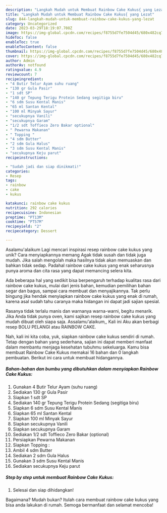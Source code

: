 ```yaml
---
description: "Langkah Mudah untuk Membuat Rainbow Cake Kukus{ yang Lezat"
title: "Langkah Mudah untuk Membuat Rainbow Cake Kukus{ yang Lezat"
slug: 844-langkah-mudah-untuk-membuat-rainbow-cake-kukus-yang-lezat
category: Uncategorized
date: 2023-03-29T18:19:07.708Z
image: https://img-global.cpcdn.com/recipes/f8755d7fe7504d45/680x482cq70/rainbow-cake-kukus-foto-resep-utama.jpg
hideToc: false
enableToc: true
enableTocContent: false
thumbnail: https://img-global.cpcdn.com/recipes/f8755d7fe7504d45/680x482cq70/rainbow-cake-kukus-foto-resep-utama.jpg
cover: https://img-global.cpcdn.com/recipes/f8755d7fe7504d45/680x482cq70/rainbow-cake-kukus-foto-resep-utama.jpg
author: Admin
authorAv: notfound
ratingvalue: 4.9
reviewcount: 7
recipeingredient:
- "4 Butir Telur Ayam suhu ruang"
- "130 gr Gula Pasir"
- "1 sdt SP"
- "140 gr Tepung Terigu Protein Sedang segitiga biru"
- "6 sdm Susu Kental Manis"
- "65 ml Santan Kental"
- "100 ml Minyak Sayur"
- "secukupnya Vanili"
- "secukupnya Garam"
- "1/2 sdt Toffieco Zero Bakar optional"
- " Pewarna Makanan"
- " Topping "
- "4 sdm Butter"
- "2 sdm Gula Halus"
- "3 sdm Susu Kental Manis"
- "secukupnya Keju parut"
recipeinstructions:

- "Sudah jadi dan siap dinikmati!"
categories:
- Resep
tags:
- rainbow
- cake
- kukus

katakunci: rainbow cake kukus 
nutrition: 292 calories
recipecuisine: Indonesian
preptime: "PT13M"
cooktime: "PT57M"
recipeyield: "2"
recipecategory: Dessert

---
```



Asalamu'alaikum Lagi mencari inspirasi resep rainbow cake kukus yang unik? Cara menyiapkannya memang Agak tidak susah dan tidak juga mudah. Jika salah mengolah maka hasilnya tidak akan memuaskan dan bahkan tidak sedap. Padahal rainbow cake kukus yang enak seharusnya punya aroma dan cita rasa yang dapat memancing selera kita.


Ada beberapa hal yang sedikit bisa berpengaruh terhadap kualitas rasa dari rainbow cake kukus, mulai dari jenis bahan, kemudian pemilihan bahan segar dan bagus, sampai cara membuat dan menyajikannya. Tak perlu bingung jika hendak menyiapkan rainbow cake kukus yang enak di rumah, karena asal sudah tahu caranya maka hidangan ini dapat jadi sajian spesial.

Rasanya tidak terlalu manis dan warnanya warna-warni, begitu menarik. Jika Anda tidak punya oven, kami sajikan resep rainbow cake kukus yang mudah dibuat oleh siapa saja. Assalamu&#39;alaikum,, Kali ini Aku akan berbagi resep BOLU PELANGI atau RAINBOW CAKE.


Nah, kali ini kita coba, yuk, siapkan rainbow cake kukus sendiri di rumah. Tetap dengan bahan yang sederhana, sajian ini dapat memberi manfaat dalam membantu menjaga kesehatan tubuhmu sekeluarga. Kamu bisa membuat Rainbow Cake Kukus memakai 16 bahan dan 0 langkah pembuatan. Berikut ini cara untuk membuat hidangannya.

<!--inarticleads1-->

##### Bahan-bahan dan bumbu yang dibutuhkan dalam menyiapkan Rainbow Cake Kukus:

1. Gunakan 4 Butir Telur Ayam (suhu ruang)
1. Sediakan 130 gr Gula Pasir
1. Siapkan 1 sdt SP
1. Sediakan 140 gr Tepung Terigu Protein Sedang (segitiga biru)
1. Siapkan 6 sdm Susu Kental Manis
1. Siapkan 65 ml Santan Kental
1. Siapkan 100 ml Minyak Sayur
1. Siapkan secukupnya Vanili
1. Siapkan secukupnya Garam
1. Sediakan 1/2 sdt Toffieco Zero Bakar (optional)
1. Persiapkan  Pewarna Makanan
1. Siapkan  Topping :
1. Ambil 4 sdm Butter
1. Sediakan 2 sdm Gula Halus
1. Gunakan 3 sdm Susu Kental Manis
1. Sediakan secukupnya Keju parut




<!--inarticleads2-->

##### Step by step untuk membuat Rainbow Cake Kukus:


1. Selesai dan siap dihidangkan!



Bagaimana? Mudah bukan? Itulah cara membuat rainbow cake kukus yang bisa anda lakukan di rumah. Semoga bermanfaat dan selamat mencoba!

